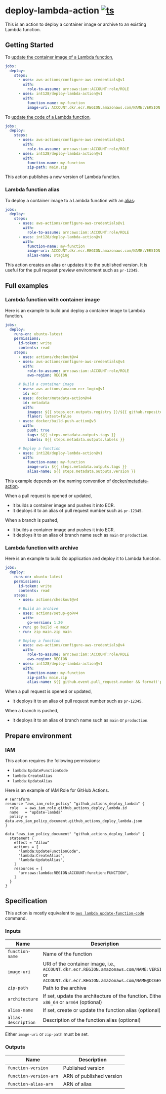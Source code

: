 # deploy-lambda-action [![ts](https://github.com/int128/deploy-lambda-action/actions/workflows/ts.yaml/badge.svg)](https://github.com/int128/deploy-lambda-action/actions/workflows/ts.yaml)

This is an action to deploy a container image or archive to an existing Lambda function.

## Getting Started

To [update the container image of a Lambda function](https://docs.aws.amazon.com/lambda/latest/dg/gettingstarted-images.html),

```yaml
jobs:
  deploy:
    steps:
      - uses: aws-actions/configure-aws-credentials@v1
        with:
          role-to-assume: arn:aws:iam::ACCOUNT:role/ROLE
      - uses: int128/deploy-lambda-action@v1
        with:
          function-name: my-function
          image-uri: ACCOUNT.dkr.ecr.REGION.amazonaws.com/NAME:VERSION
```

To [update the code of a Lambda function](https://docs.aws.amazon.com/lambda/latest/dg/configuration-function-zip.html),

```yaml
jobs:
  deploy:
    steps:
      - uses: aws-actions/configure-aws-credentials@v1
        with:
          role-to-assume: arn:aws:iam::ACCOUNT:role/ROLE
      - uses: int128/deploy-lambda-action@v1
        with:
          function-name: my-function
          zip-path: main.zip
```

This action publishes a new version of Lambda function.

### Lambda function alias

To deploy a container image to a Lambda function with an [alias](https://docs.aws.amazon.com/lambda/latest/dg/configuration-aliases.html):

```yaml
jobs:
  deploy:
    steps:
      - uses: aws-actions/configure-aws-credentials@v1
        with:
          role-to-assume: arn:aws:iam::ACCOUNT:role/ROLE
      - uses: int128/deploy-lambda-action@v1
        with:
          function-name: my-function
          image-uri: ACCOUNT.dkr.ecr.REGION.amazonaws.com/NAME:VERSION
          alias-name: staging
```

This action creates an alias or updates it to the published version.
It is useful for the pull request preview environment such as `pr-12345`.

## Full examples

### Lambda function with container image

Here is an example to build and deploy a container image to Lambda function.

```yaml
jobs:
  deploy:
    runs-on: ubuntu-latest
    permissions:
      id-token: write
      contents: read
    steps:
      - uses: actions/checkout@v4
      - uses: aws-actions/configure-aws-credentials@v4
        with:
          role-to-assume: arn:aws:iam::ACCOUNT:role/ROLE
          aws-region: REGION

      # Build a container image
      - uses: aws-actions/amazon-ecr-login@v1
        id: ecr
      - uses: docker/metadata-action@v4
        id: metadata
        with:
          images: ${{ steps.ecr.outputs.registry }}/${{ github.repository }}
          flavor: latest=false
      - uses: docker/build-push-action@v3
        with:
          push: true
          tags: ${{ steps.metadata.outputs.tags }}
          labels: ${{ steps.metadata.outputs.labels }}

      # Deploy a function
      - uses: int128/deploy-lambda-action@v1
        with:
          function-name: my-function
          image-uri: ${{ steps.metadata.outputs.tags }}
          alias-name: ${{ steps.metadata.outputs.version }}
```

This example depends on the naming convention of [docker/metadata-action](https://github.com/docker/metadata-action).

When a pull request is opened or updated,

- It builds a container image and pushes it into ECR.
- It deploys it to an alias of pull request number such as `pr-12345`.

When a branch is pushed,

- It builds a container image and pushes it into ECR.
- It deploys it to an alias of branch name such as `main` or `production`.

### Lambda function with archive

Here is an example to build Go application and deploy it to Lambda function.

```yaml
jobs:
  deploy:
    runs-on: ubuntu-latest
    permissions:
      id-token: write
      contents: read
    steps:
      - uses: actions/checkout@v4

      # Build an archive
      - uses: actions/setup-go@v4
        with:
          go-version: 1.20
      - run: go build -o main
      - run: zip main.zip main

      # Deploy a function
      - uses: aws-actions/configure-aws-credentials@v4
        with:
          role-to-assume: arn:aws:iam::ACCOUNT:role/ROLE
          aws-region: REGION
      - uses: int128/deploy-lambda-action@v1
        with:
          function-name: my-function
          zip-path: main.zip
          alias-name: ${{ github.event.pull_request.number && format('pr-{0}', github.event.pull_request.number) || github.ref_name }}
```

When a pull request is opened or updated,

- It deploys it to an alias of pull request number such as `pr-12345`.

When a branch is pushed,

- It deploys it to an alias of branch name such as `main` or `production`.

## Prepare environment

### IAM

This action requires the following permissions:

- `lambda:UpdateFunctionCode`
- `lambda:CreateAlias`
- `lambda:UpdateAlias`

Here is an example of IAM Role for GitHub Actions.

```hcl
# Terraform
resource "aws_iam_role_policy" "github_actions_deploy_lambda" {
  role   = aws_iam_role.github_actions_deploy_lambda.id
  name   = "update-lambda"
  policy = data.aws_iam_policy_document.github_actions_deploy_lambda.json
}

data "aws_iam_policy_document" "github_actions_deploy_lambda" {
  statement {
    effect = "Allow"
    actions = [
      "lambda:UpdateFunctionCode",
      "lambda:CreateAlias",
      "lambda:UpdateAlias",
    ]
    resources = [
      "arn:aws:lambda:REGION:ACCOUNT:function:FUNCTION",
    ]
  }
}
```

## Specification

This action is mostly equivalent to [`aws lambda update-function-code`](https://awscli.amazonaws.com/v2/documentation/api/latest/reference/lambda/update-function-code.html) command.

### Inputs

| Name                | Description                                                                                                                                 |
| ------------------- | ------------------------------------------------------------------------------------------------------------------------------------------- |
| `function-name`     | Name of the function                                                                                                                        |
| `image-uri`         | URI of the container image, i.e., `ACCOUNT.dkr.ecr.REGION.amazonaws.com/NAME:VERSION` or `ACCOUNT.dkr.ecr.REGION.amazonaws.com/NAME@DIGEST` |
| `zip-path`          | Path to the archive                                                                                                                         |
| `architecture`      | If set, update the architecture of the function. Either `x86_64` or `arm64` (optional)                                                      |
| `alias-name`        | If set, create or update the function alias (optional)                                                                                      |
| `alias-description` | Description of the function alias (optional)                                                                                                |

Either `image-uri` or `zip-path` must be set.

### Outputs

| Name                   | Description              |
| ---------------------- | ------------------------ |
| `function-version`     | Published version        |
| `function-version-arn` | ARN of published version |
| `function-alias-arn`   | ARN of alias             |
